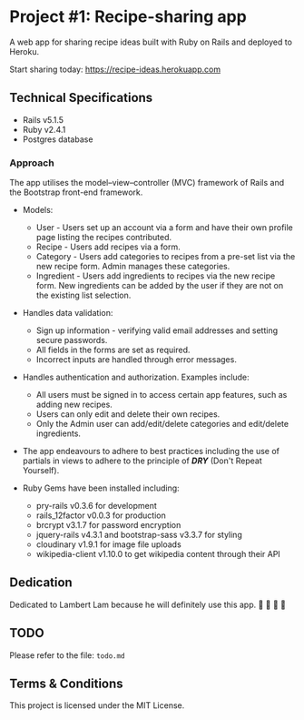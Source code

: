 # Project #1: Recipe-sharing app

A web app for sharing recipe ideas built with Ruby on Rails and deployed to Heroku.

Start sharing today: https://recipe-ideas.herokuapp.com

## Technical Specifications
* Rails v5.1.5
* Ruby v2.4.1
* Postgres database

### Approach
The app utilises the model–view–controller (MVC) framework of Rails and the Bootstrap front-end framework.

* Models:
  * User - Users set up an account via a form and have their own profile page listing the recipes contributed.
  * Recipe - Users add recipes via a form.
  * Category - Users add categories to recipes from a pre-set list via the new recipe form. Admin manages these categories.  
  * Ingredient - Users add ingredients to recipes via the new recipe form. New ingredients can be added by the user if they are not on the existing list selection.


* Handles data validation:
  * Sign up information - verifying valid email addresses and setting secure passwords.
  * All fields in the forms are set as required.
  * Incorrect inputs are handled through error messages.


* Handles authentication and authorization. Examples include:
  * All users must be signed in to access certain app features, such as adding new recipes.
  * Users can only edit and delete their own recipes.
  * Only the Admin user can add/edit/delete categories and edit/delete ingredients.  


* The app endeavours to adhere to best practices including the use of partials in views to adhere to the  principle of ***DRY*** (Don't Repeat Yourself).

* Ruby Gems have been installed including:
  * pry-rails v0.3.6 for development
  * rails_12factor v0.0.3 for production
  * brcrypt v3.1.7 for password encryption
  * jquery-rails v4.3.1 and bootstrap-sass v3.3.7 for styling
  * cloudinary v1.9.1 for image file uploads
  * wikipedia-client v1.10.0 to get wikipedia content through their API

## Dedication

Dedicated to Lambert Lam because he will definitely use this app. :fork_and_knife: :tropical_drink: :pizza: :spaghetti:

## TODO
Please refer to the file: `todo.md`

## Terms & Conditions
This project is licensed under the MIT License.
